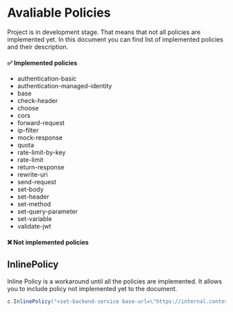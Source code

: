 # Avaliable Policies

Project is in development stage. That means that not all policies are implemented yet. In this document you can find
list of implemented policies and their description.

#### :white_check_mark: Implemented policies

* authentication-basic
* authentication-managed-identity
* base
* check-header
* choose
* cors
* forward-request
* ip-filter
* mock-response
* quota
* rate-limit-by-key
* rate-limit
* return-response
* rewrite-uri
* send-request
* set-body
* set-header
* set-method
* set-query-parameter
* set-variable
* validate-jwt

#### :x: Not implemented policies

## InlinePolicy

Inline Policy is a workaround until all the policies are implemented. It allows you to include policy not implemented
yet to the document.

```csharp
c.InlinePolicy("<set-backend-service base-url=\"https://internal.contoso.example\" />");
```
